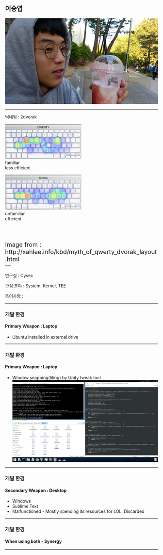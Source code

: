 ## 이승엽

![Logo](images/dat_face.jpg)


---

닉네임 : 2dvorak

<div class="left" style="width:50%;">

![qwerty](images/qwerty.jpg)
familiar  
less efficient

</div>

<div class="right" style="width:50%;">

![dvorak](images/dvorak.jpg)
unfamiliar  
efficient

</div>
<br>
<br>
<br>
<div style="vertical-align:bottom;font-size:20px;">
Image from : http://xahlee.info/kbd/myth_of_qwerty_dvorak_layout.html
</div>
---

연구실 : Cysec

관심 분야 : System, Kernel, TEE

특이사항 : 


---

### 개발 환경

#### Primary Weapon : Laptop
 - Ubuntu installed in external drive

---
### 개발 환경

#### Primary Weapon : Laptop
 - Window snapping(tiling) by Unity tweak tool
![Logo](images/workspace.png)

---
### 개발 환경

#### Secondary Weapon : Desktop
 - Windows
 - Sublime Text
 - Malfunctioned - Mostly spending its resources for LOL, Discarded

---
### 개발 환경

#### When using both - Synergy

---
